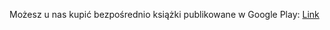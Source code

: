Możesz u nas kupić bezpośrednio książki publikowane w Google Play:
[Link](https://books.google.pl/books?vid=ISBN:9788394033200&hl=pl)
